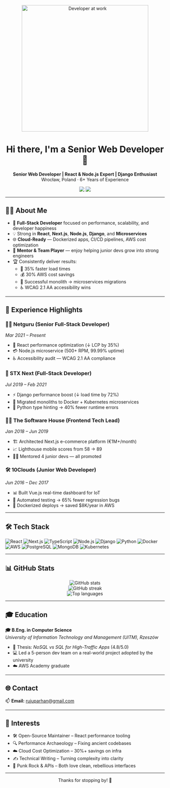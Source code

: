 <!-- Animated GIF at the top -->
<p align="center">
  <img src="https://media.giphy.com/media/qgQUggAC3Pfv687qPC/giphy.gif" width="400" alt="Developer at work" />
</p>

<h1 align="center">Hi there, I'm a Senior Web Developer 👋</h1>

<p align="center">
  <strong>Senior Web Developer | React & Node.js Expert | Django Enthusiast</strong><br/>
  Wrocław, Poland · 6+ Years of Experience
</p>

<p align="center">
  <a href="mailto:codespecter0527@gmail.com"><img src="https://img.shields.io/badge/Email-Contact-blue?style=flat&logo=gmail" /></a>
  <a href="https://piotr-kowalski-portfolio.vercel.app" target="_blank"><img src="https://img.shields.io/badge/Portfolio-Visit-lightgrey?style=flat&logo=vercel" /></a>
</p>

---

## 🧑‍💻 About Me

- 🔧 **Full-Stack Developer** focused on performance, scalability, and developer happiness  
- 💡 Strong in **React**, **Next.js**, **Node.js**, **Django**, and **Microservices**  
- 🌐 **Cloud-Ready** — Dockerized apps, CI/CD pipelines, AWS cost optimization  
- 🧠 **Mentor & Team Player** — enjoy helping junior devs grow into strong engineers  
- 🏆 Consistently deliver results:  
  - 🔺 35% faster load times  
  - 💰 30% AWS cost savings  
  - 🔄 Successful monolith → microservices migrations  
  - ♿ WCAG 2.1 AA accessibility wins

---

## 📂 Experience Highlights

### 👨‍💻 Netguru (Senior Full-Stack Developer)
*Mar 2021 – Present*  
- 🧠 React performance optimization (↓ LCP by 35%)  
- 💳 Node.js microservice (500+ RPM, 99.99% uptime)  
- ♿ Accessibility audit — WCAG 2.1 AA compliance  

### 💼 STX Next (Full-Stack Developer)
*Jul 2019 – Feb 2021*  
- ⚡ Django performance boost (↓ load time by 72%)  
- 🔧 Migrated monoliths to Docker + Kubernetes microservices  
- 🐍 Python type hinting → 40% fewer runtime errors  

### 🧑‍🏫 The Software House (Frontend Tech Lead)
*Jan 2018 – Jun 2019*  
- 🏗️ Architected Next.js e-commerce platform (€1M+/month)  
- 📈 Lighthouse mobile scores from 58 → 89  
- 👨‍🎓 Mentored 4 junior devs — all promoted  

### 🛠️ 10Clouds (Junior Web Developer)
*Jun 2016 – Dec 2017*  
- 📊 Built Vue.js real-time dashboard for IoT  
- 🤖 Automated testing → 65% fewer regression bugs  
- 🧊 Dockerized deploys → saved $8K/year in AWS

---

## 🛠 Tech Stack

![React](https://img.shields.io/badge/-React-61DAFB?style=flat&logo=react&logoColor=black)
![Next.js](https://img.shields.io/badge/-Next.js-000000?style=flat&logo=nextdotjs)
![TypeScript](https://img.shields.io/badge/-TypeScript-3178C6?style=flat&logo=typescript&logoColor=white)
![Node.js](https://img.shields.io/badge/-Node.js-339933?style=flat&logo=nodedotjs&logoColor=white)
![Django](https://img.shields.io/badge/-Django-092E20?style=flat&logo=django)
![Python](https://img.shields.io/badge/-Python-3776AB?style=flat&logo=python&logoColor=white)
![Docker](https://img.shields.io/badge/-Docker-2496ED?style=flat&logo=docker&logoColor=white)
![AWS](https://img.shields.io/badge/-AWS-FF9900?style=flat&logo=amazonaws&logoColor=white)
![PostgreSQL](https://img.shields.io/badge/-PostgreSQL-336791?style=flat&logo=postgresql&logoColor=white)
![MongoDB](https://img.shields.io/badge/-MongoDB-47A248?style=flat&logo=mongodb&logoColor=white)
![Kubernetes](https://img.shields.io/badge/-Kubernetes-326CE5?style=flat&logo=kubernetes&logoColor=white)

---

## 📊 GitHub Stats

<p align="center">
  <img src="https://github-readme-stats.vercel.app/api?username=rujuparhan19950527&show_icons=true&theme=tokyonight" alt="GitHub stats" />
  <br/>
  <img src="https://streak-stats.demolab.com?user=rujuparhan19950527&theme=tokyonight" alt="GitHub streak" />
  <br/>
  <img src="https://github-readme-stats.vercel.app/api/top-langs/?username=rujuparhan19950527&layout=compact&theme=tokyonight" alt="Top languages" />
</p>

---

## 🎓 Education

**🎓 B.Eng. in Computer Science**  
*University of Information Technology and Management (UITM), Rzeszów*  
- 📘 Thesis: *NoSQL vs SQL for High-Traffic Apps* (4.8/5.0)  
- 💻 Led a 5-person dev team on a real-world project adopted by the university  
- ☁️ AWS Academy graduate

---

## 🌐 Contact

📫 **Email:** [rujuparhan@gmail.com](mailto:rujuparhan@gmail.com)  

---

## 🧠 Interests

- 🛠️ Open-Source Maintainer – React performance tooling  
- 🔍 Performance Archaeology – Fixing ancient codebases  
- ☁️ Cloud Cost Optimization – 30%+ savings on infra  
- ✍️ Technical Writing – Turning complexity into clarity  
- 🎸 Punk Rock & APIs – Both love clean, rebellious interfaces  

---

<p align="center">Thanks for stopping by! 🙌</p>
